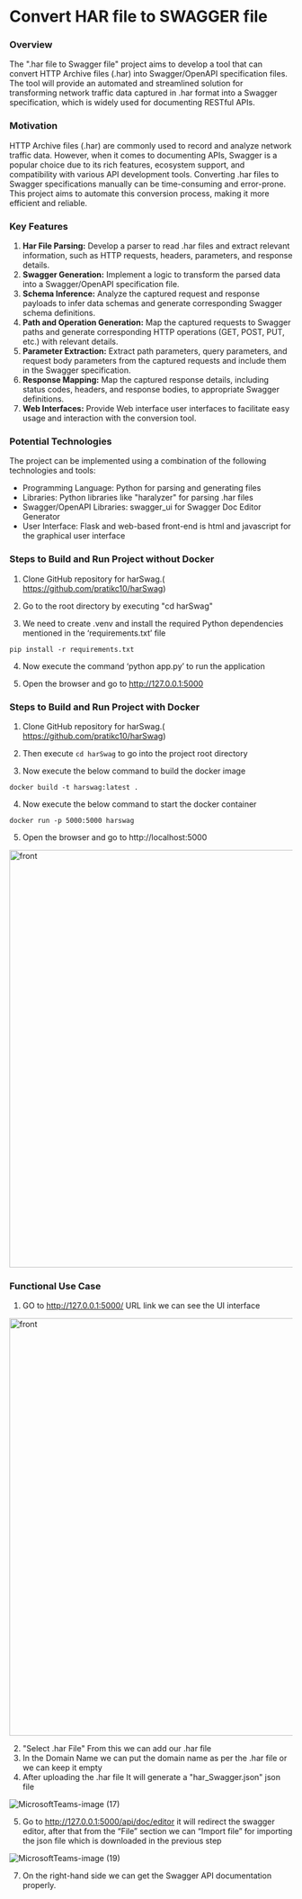# Convert HAR file to SWAGGER file

### Overview
The ".har file to Swagger file" project aims to develop a tool that can convert HTTP Archive files (.har) into Swagger/OpenAPI specification files. The tool will provide an automated and streamlined solution for transforming network traffic data captured in .har format into a Swagger specification, which is widely used for documenting RESTful APIs.

### Motivation
HTTP Archive files (.har) are commonly used to record and analyze network traffic data. However, when it comes to documenting APIs, Swagger is a popular choice due to its rich features, ecosystem support, and compatibility with various API development tools. Converting .har files to Swagger specifications manually can be time-consuming and error-prone. This project aims to automate this conversion process, making it more efficient and reliable.
### Key Features
1. **Har File Parsing:** Develop a parser to read .har files and extract relevant information, such as HTTP requests, headers, parameters, and response details.
2. **Swagger Generation:** Implement a logic to transform the parsed data into a Swagger/OpenAPI specification file.
3. **Schema Inference:** Analyze the captured request and response payloads to infer data schemas and generate corresponding Swagger schema definitions.
4. **Path and Operation Generation:** Map the captured requests to Swagger paths and generate corresponding HTTP operations (GET, POST, PUT, etc.) with relevant details.
5. **Parameter Extraction:** Extract path parameters, query parameters, and request body parameters from the captured requests and include them in the Swagger specification.
6. **Response Mapping:** Map the captured response details, including status codes, headers, and response bodies, to appropriate Swagger definitions.
7. **Web Interfaces:** Provide Web interface user interfaces to facilitate easy usage and interaction with the conversion tool.
### Potential Technologies
The project can be implemented using a combination of the following technologies and tools:
- Programming Language: Python  for parsing and generating files
- Libraries: Python libraries like "haralyzer"   for parsing .har files 
- Swagger/OpenAPI Libraries: swagger_ui for Swagger Doc Editor Generator
- User Interface: Flask and  web-based front-end  is html and javascript for the graphical user interface
### Steps to Build  and Run Project without Docker
1. Clone GitHub repository  for harSwag.( https://github.com/pratikc10/harSwag)

2. Go to the root directory by executing "cd harSwag"

3. We need to create .venv and install the required Python dependencies mentioned in the ‘requirements.txt’ file
```
pip install -r requirements.txt
```

4. Now execute the command ‘python app.py’ to run the application

5. Open the browser and go to http://127.0.0.1:5000

### Steps to Build  and Run Project with Docker
1. Clone GitHub repository for harSwag.( https://github.com/pratikc10/harSwag)

2. Then execute ```cd harSwag``` to go into the project root directory

3. Now execute the below command to build the docker image
```
docker build -t harswag:latest .
```
4. Now execute the below command to start the docker container
```
docker run -p 5000:5000 harswag
```
5. Open the browser and go to http://localhost:5000
<img width="742" alt="front" src="https://github.com/pratikc10/harSwag/assets/89121076/b586f369-ed2c-4d09-b595-eb8fe38c8082">



### Functional Use Case
1. GO to  http://127.0.0.1:5000/ URL link we can see the UI interface

<img width="742" alt="front" src="https://github.com/pratikc10/harSwag/assets/89121076/b586f369-ed2c-4d09-b595-eb8fe38c8082">

2. "Select .har File" From this we can add our .har file
3. In the Domain Name we can put the domain name as per the .har file or we can keep it empty
4. After uploading  the .har file It will generate a "har_Swagger.json"  json  file

![MicrosoftTeams-image (17)](https://github.com/Debadri-007/harSwag/assets/70701923/5b8bf117-002d-4575-83d7-4c0c73d578f3)

5. Go to  http://127.0.0.1:5000/api/doc/editor it will redirect the swagger editor, after that from the “File” section we can “Import file” for importing the json file which is downloaded in the previous step

![MicrosoftTeams-image (19)](https://github.com/Debadri-007/harSwag/assets/70701923/dd383ffa-150e-4ab7-ad11-447dfe9df50e)

7. On the right-hand side we can get the Swagger API documentation properly.
